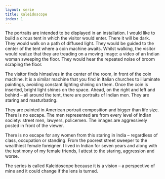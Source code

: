 ```yaml
---
layout: serie
title: Kaleidoscope
index: 1
---
```


The portraits are intended to be displayed in an installation. I would like to build a circus tent in which the visitor would enter. There it will be dark. They would walk on a path of diffused light. They would be guided to the center of the tent where a coin machine awaits. Whilst walking, the visitor would realize that they are treading on a moving image: a video of an Indian woman sweeping the floor. They would hear the repeated noise of broom scraping the floor.

The visitor finds himselves in the center of the room, in front of the coin machine. It is a similar machine that you find in Italian churches to illuminate paintings, avoiding constant lighting shining on them. Once the coin is inserted, bright light shines on the space. Ahead, on the right and left and behind – all around the tent, there are portraits of Indian men. They are staring and masturbating.

They are painted in American portrait composition and bigger than life size. There is no escape. The men represented are from every level of Indian society: street men, lawyers, policemen. The images are aggressively posted in front of the viewer.

There is no escape for any women from this staring in India – regardless of class, occupation or standing. From the poorest street sweeper to the wealthiest female foreigner. I lived in Indian for seven years and along with the testimony of my female friends, I attest to the staring, aggression and worse.

The series is called Kaleidoscope because it is a vision – a perspective of mine and it could change if the lens is turned.

